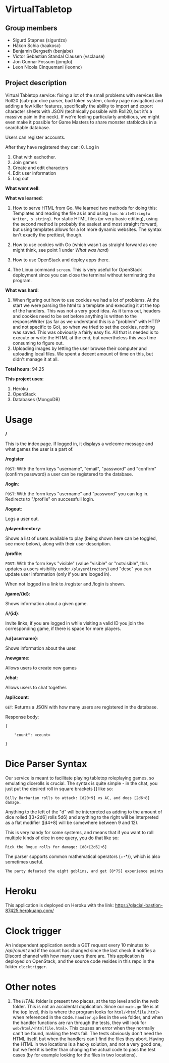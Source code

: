 # VirtualTabletop
## Group members
- Sigurd Stapnes (sigurdzs)
- Håkon Schia (haakosc)
- Benjamin Bergseth (benjabe)
- Victor Sebastian Standal Clausen (vsclause)
- Jon Gunnar Fossum (jongfo)
- Leon Nicola Cinquemani (leonnc)

## Project description

Virtual Tabletop service: fixing a lot of the small problems with services like Roll20 (sub-par dice parser, bad token system, clunky page navigation) and adding a few killer features, specifically the ability to import and export character sheets with JSON (technically possible with Roll20, but it's a massive pain in the neck). If we're feeling particularly ambitious, we might even make it possible for Game Masters to share monster statblocks in a searchable database.

Users can register accounts.

After they have registered they can:
0. Log in
1. Chat with eachother.
2. Join games
3. Create and edit characters
4. Edit user information
5. Log out


**What went well**:


**What we learned**:
1. How to serve HTML from Go. We learned two methods for doing this: Templates and reading the file as is and using ```func WriteString(w Writer, s string)```. For static HTML files (or very basic editing), using the second method is probably the easiest and most straight forward, but using templates allows for a lot more dynamic websites. The syntax isn't exactly the prettiest, though.

2. How to use cookies with Go (which wasn't as straight forward as one might think, see point 1 under *What was hard*)

3. How to use OpenStack and deploy apps there.

4. The Linux command ```screen```. This is very useful for OpenStack deployment since you can close the terminal without terminating the program.


**What was hard**:
1. When figuring out how to use cookies we had a lot of problems. At the start we were parsing the html to a template and executing it at the top of the handlers. This was not a very good idea. As it turns out, headers and cookies need to be set before anything is written to the responseWriter (as far as we understand this is a "problem" with HTTP and not specific to Go), so when we tried to set the cookies, nothing was saved. This was obviously a fairly easy fix. All that is needed is to execute or write the HTML at the end, but nevertheless this was time consuming to figure out.
2. Uploading images by letting the user browse their computer and uploading local files. We spent a decent amount of time on this, but didn't manage it at all.

**Total hours**:
94.25

**This project uses**:
1. Heroku
2. OpenStack
3. Databases (MongoDB)

# Usage
**/**

This is the index page. If logged in, it displays a welcome message and what games the user is a part of.

**/register**

```POST```: With the form keys "username", "email", "password" and "confirm" (confirm password) a user can be registered to the database.

**/login**:

```POST```: With the form keys "username" and "password" you can log in. Redirects to "/profile" on successfull login.


**/logout**:

Logs a user out.


**/playerdirectory**:

Shows a list of users available to play (being shown here can be toggled, see more below), along with their user description.


**/profile**:

```POST```: With the form keys "visible" (value "visible" or "notvisible", this updates a users visibility under ```/playerdirectory```) and "desc" you can update user information (only if you are looged in).

When not logged in a link to /register and /login is shown.


**/game/{id}**:

Shows information about a given game.


**/i/{id}**:

Invite links; if you are logged in while visiting a valid ID you join the corresponding game, if there is space for more players.


**/u/{username}**:

Shows information about the user.


**/newgame**:

Allows users to create new games


**/chat**:

Allows users to chat together.


**/api/count**:

```GET```: Returns a JSON with how many users are registered in the database.

Response body:


```
{

    "count": <count>
    
}
```

# Dice Parser Syntax

Our service is meant to facilitate playing tabletop roleplaying games, so emulating dicerolls is crucial. The syntax is quite simple - in the chat, you just put the desired roll in square brackets [] like so:

```
Billy Barbarian rolls to attack: [d20+9] vs AC, and does [2d6+8] damage.
```


Anything to the left of the "d" will be interpreted as adding to the amount of dice rolled ([3+2d6] rolls 5d6) and anything to the right will be interpreted as a flat modifier ([d4+8] will be somewhere between 9 and 12).

This is very handy for some systems, and means that if you want to roll multiple kinds of dice in one query, you do that like so:

```
Rick the Rogue rolls for damage: [d8+[2d6]+6]
```

The parser supports common mathematical operators (+-*/), which is also sometimes useful.

```
The party defeated the eight goblins, and get [8*75] experience points
```


# Heroku
This application is deployed on Heroku with the link: https://glacial-bastion-87425.herokuapp.com/


# Clock trigger
An independent application sends a GET request every 10 minutes to */api/count* and if the count has changed since the last check it notifies a Discord channel with how many users there are. This application is deployed on OpenStack, and the source code resides
in this repo in the folder ```clocktrigger```.


# Other notes
1. The *HTML* folder is present two places, at the top level and in the *web* folder. This is not an accidental duplication. Since our ```main.go``` file is at the top level, this is where the program looks for ```html/<htmlfile.html>``` when referenced in the code. ```handler.go``` lies in the ```web``` folder, and when the handler functions are ran through the tests, they will look for ```web/html/<htmlfile.html>```. This causes an error when they normally can't be found, making the tests fail. The tests obviously don't need the HTML itself, but when the handlers can't find the files they abort. Having the HTML in two locations is a hacky solution, and not a very good one, but we feel it is better than changing the actual code to pass the test cases (by for example looking for the files in two locations). 
